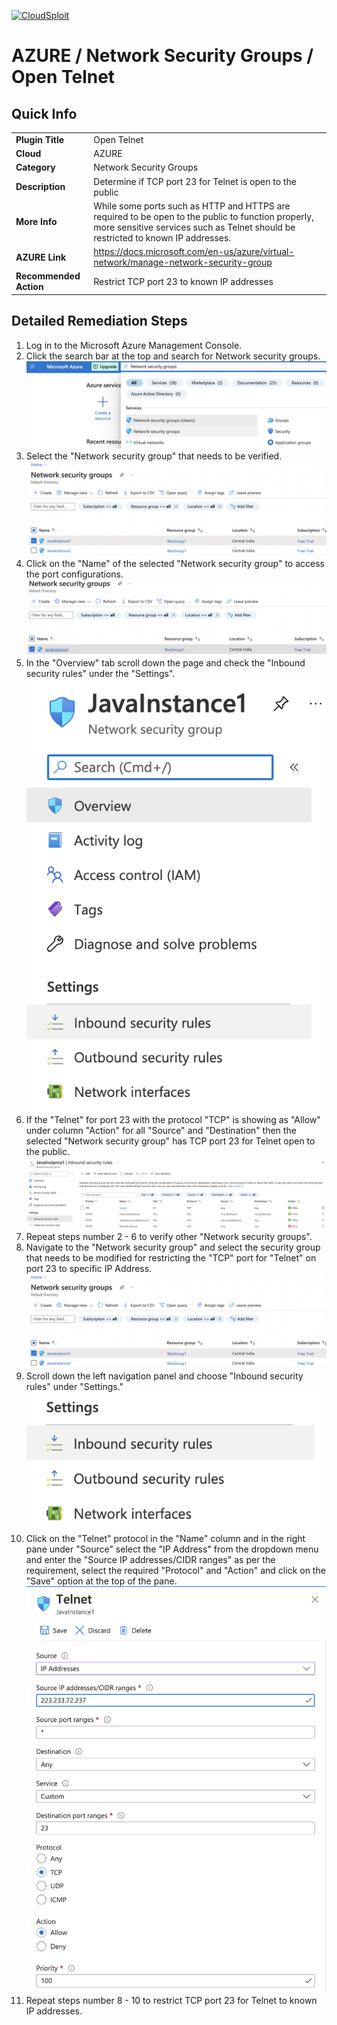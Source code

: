 [![CloudSploit](https://cloudsploit.com/img/logo-new-big-text-100.png "CloudSploit")](https://cloudsploit.com)

# AZURE / Network Security Groups / Open Telnet

## Quick Info

| | |
|-|-|
| **Plugin Title** | Open Telnet |
| **Cloud** | AZURE |
| **Category** | Network Security Groups |
| **Description** | Determine if TCP port 23 for Telnet is open to the public |
| **More Info** | While some ports such as HTTP and HTTPS are required to be open to the public to function properly, more sensitive services such as Telnet should be restricted to known IP addresses. |
| **AZURE Link** | https://docs.microsoft.com/en-us/azure/virtual-network/manage-network-security-group |
| **Recommended Action** | Restrict TCP port 23 to known IP addresses |

## Detailed Remediation Steps


1. Log in to the Microsoft Azure Management Console.
2. Click the search bar at the top and search for Network security groups. </br> <img src="/resources/azure/networksecuritygroups/open-telnet/step2.png"/>
3. Select the "Network security group" that needs to be verified. </br> <img src="/resources/azure/networksecuritygroups/open-telnet/step3.png"/>
4. Click on the "Name" of the selected "Network security group" to access the port configurations. </br> <img src="/resources/azure/networksecuritygroups/open-telnet/step4.png"/>
5. In the "Overview" tab scroll down the page and check the "Inbound security rules" under the "Settings". </br> <img src="/resources/azure/networksecuritygroups/open-telnet/step5.png"/>
6. If the "Telnet" for port 23 with the protocol "TCP" is showing as "Allow" under column "Action" for all "Source" and "Destination" then the selected  "Network security group" has TCP port 23 for Telnet open to the public. </br> <img src="/resources/azure/networksecuritygroups/open-telnet/step6.png"/>
7. Repeat steps number 2 - 6 to verify other "Network security groups". </br>
8. Navigate to the "Network security group" and select the security group that needs to be modified for restricting the "TCP" port for "Telnet" on port 23 to specific IP Address.</br> <img src="/resources/azure/networksecuritygroups/open-telnet/step8.png"/>
9. Scroll down the left navigation panel and choose "Inbound security rules" under "Settings."</br> <img src="/resources/azure/networksecuritygroups/open-telnet/step9.png"/>
10. Click on the "Telnet" protocol in the "Name" column and in the right pane under "Source" select the "IP Address" from the dropdown menu and enter the "Source IP addresses/CIDR ranges" as per the requirement, select the required "Protocol" and "Action" and click on the "Save" option at the top of the pane. </br> <img src="/resources/azure/networksecuritygroups/open-telnet/step10.png"/>
11. Repeat steps number 8 - 10 to restrict TCP port 23 for Telnet to known IP addresses.</br>

